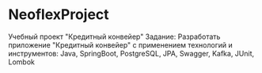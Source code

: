 # NeoflexProject
Учебный проект "Кредитный конвейер"
Задание:
Разработать приложение "Кредитный конвейер" с применением технологий и инструментов:
Java, SpringBoot, PostgreSQL, JPA, Swagger, Kafka, JUnit, Lombok